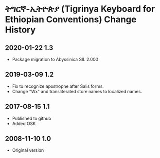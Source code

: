 # ትግርኛ-ኢትዮጵያ (Tigrinya Keyboard for Ethiopian Conventions) Change History

## 2020-01-22 1.3
* Package migration to Abyssinica SIL 2.000

## 2019-03-09 1.2
* Fix to recognize apostrophe after Salis forms.
* Change "Wx" and transliterated store names to localized names.

## 2017-08-15 1.1
* Published to github
* Added OSK

## 2008-11-10 1.0
* Original version

